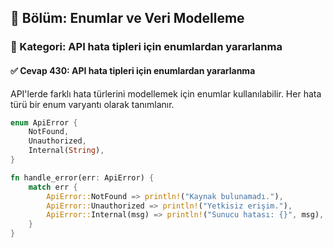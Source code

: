 ## 📘 Bölüm: Enumlar ve Veri Modelleme  
### 🔹 Kategori: API hata tipleri için enumlardan yararlanma  
#### ✅ Cevap 430: API hata tipleri için enumlardan yararlanma

API'lerde farklı hata türlerini modellemek için enumlar kullanılabilir. Her hata türü bir enum varyantı olarak tanımlanır.

```rust
enum ApiError {
    NotFound,
    Unauthorized,
    Internal(String),
}

fn handle_error(err: ApiError) {
    match err {
        ApiError::NotFound => println!("Kaynak bulunamadı."),
        ApiError::Unauthorized => println!("Yetkisiz erişim."),
        ApiError::Internal(msg) => println!("Sunucu hatası: {}", msg),
    }
}
```
